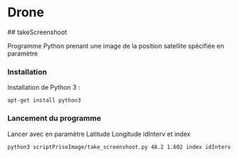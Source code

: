 # Drone 

## takeScreenshoot

Programme Python prenant une image de la position satellite spécifiée en paramètre

### Installation 


Installation de Python 3 :
```
apt-get install python3
```

### Lancement du programme

Lancer avec en paramètre Latitude Longitude idInterv et index
```
python3 scriptPriseImage/take_screenshoot.py 48.2 1.602 index idInterv 
```